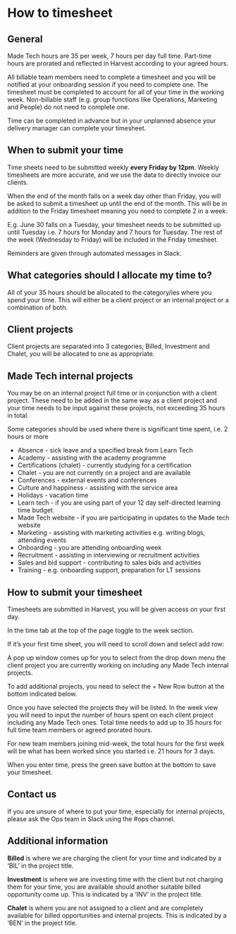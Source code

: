 # How to timesheet

## General

Made Tech hours are 35 per week, 7 hours per day full time. Part-time hours are prorated and reflected in Harvest according to your agreed hours.

All billable team members need to complete a timesheet and you will be notified at your onboarding session if you need to complete one. The timesheet must be completed to account for all of your time in the working week. Non-billable staff (e.g. group functions like Operations, Marketing and People) do not need to complete one.

Time can be completed in advance but in your unplanned absence your delivery manager can complete your timesheet.

## When to submit your time

Time sheets need to be submitted weekly **every Friday by 12pm**. Weekly timesheets are more accurate, and we use the data to directly invoice our clients.

When the end of the month falls on a week day other than Friday, you will be asked to submit a timesheet up until the end of the month. This will be in addition to the Friday timesheet meaning you need to complete 2 in a week.

E.g. June 30 falls on a Tuesday, your timesheet needs to be submitted up until Tuesday i.e. 7 hours for Monday and 7 hours for Tuesday. The rest of the week (Wednesday to Friday) will be included in the Friday timesheet.

Reminders are given through automated messages in Slack.

## What categories should I allocate my time to?

All of your 35 hours should be allocated to the category/ies where you spend your time. This will either be a client project or an internal project or a combination of both.

## Client projects

Client projects are separated into 3 categories; Billed, Investment and Chalet, you will be allocated to one as appropriate.

## Made Tech internal projects


You may be on an internal project full time or in conjunction with a client project. These need to be added in the same way as a client project and your time needs to be input against these projects, not exceeding 35 hours in total.

Some categories should be used where there is significant time spent, i.e. 2 hours or more

* Absence - sick leave and a specified break from Learn Tech
* Academy - assisting with the academy programme
* Certifications (chalet) - currently studying for a certification
* Chalet - you are not currently on a project and are available
* Conferences - external events and conferences
* Culture and happiness - assisting with the service area
* Holidays - vacation time
* Learn tech - if you are using part of your 12 day self-directed learning time budget.
* Made Tech website - if you are participating in updates to the Made tech website
* Marketing - assisting with marketing activities e.g. writing blogs, attending events
* Onboarding - you are attending onboarding week
* Recruitment - assisting in interviewing or recruitment activities
* Sales and bid support - contributing to sales bids and activities
* Training - e.g. onboarding support, preparation for LT sessions


## How to submit your timesheet

Timesheets are submitted in Harvest, you will be given access on your first day.

In the time tab at the top of the page toggle to the week section.

If it’s your first time sheet, you will need to scroll down and select add row:


A pop up window comes up for you to select from the drop down menu the client project you are currently working on including any Made Tech internal projects.

To add additional projects, you need to select the + New Row button at the bottom indicated below.



Once you have selected the projects they will be listed. In the week view you will need to input the number of hours spent on each client project including any Made Tech ones. Total time needs to add up to 35 hours for full time team members or agreed prorated hours.

For new team members joining mid-week, the total hours for the first week will be what has been worked since you started i.e. 21 hours for 3 days.

When you enter time, press the green save button at the bottom to save your timesheet.


## Contact us

If you are unsure of where to put your time, especially for internal projects, please ask the Ops team in Slack using the #ops channel.



## Additional information

**Billed** is where we are charging the client for your time and indicated by a ‘BIL’ in the project title.

**Investment** is where we are investing time with the client but not charging them for your time, you are available should another suitable billed opportunity come up. This is indicated by a ‘INV’ in the project title.

**Chalet** is where you are not assigned to a client and are completely available for billed opportunities and internal projects. This is indicated by a ‘BEN’ in the project title.

